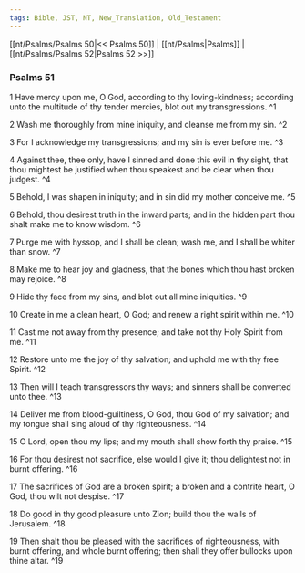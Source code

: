 ```yaml
---
tags: Bible, JST, NT, New_Translation, Old_Testament
---
```


[[nt/Psalms/Psalms 50|<< Psalms 50]] | [[nt/Psalms|Psalms]] | [[nt/Psalms/Psalms 52|Psalms 52 >>]]

### Psalms 51

1 Have mercy upon me, O God, according to thy loving-kindness; according unto the multitude of thy tender mercies, blot out my transgressions.  ^1

2 Wash me thoroughly from mine iniquity, and cleanse me from my sin.  ^2

3 For I acknowledge my transgressions; and my sin is ever before me.  ^3

4 Against thee, thee only, have I sinned and done this evil in thy sight, that thou mightest be justified when thou speakest and be clear when thou judgest.  ^4

5 Behold, I was shapen in iniquity; and in sin did my mother conceive me.  ^5

6 Behold, thou desirest truth in the inward parts; and in the hidden part thou shalt make me to know wisdom.  ^6

7 Purge me with hyssop, and I shall be clean; wash me, and I shall be whiter than snow.  ^7

8 Make me to hear joy and gladness, that the bones which thou hast broken may rejoice.  ^8

9 Hide thy face from my sins, and blot out all mine iniquities.  ^9

10 Create in me a clean heart, O God; and renew a right spirit within me.  ^10

11 Cast me not away from thy presence; and take not thy Holy Spirit from me.  ^11

12 Restore unto me the joy of thy salvation; and uphold me with thy free Spirit.  ^12

13 Then will I teach transgressors thy ways; and sinners shall be converted unto thee.  ^13

14 Deliver me from blood-guiltiness, O God, thou God of my salvation; and my tongue shall sing aloud of thy righteousness.  ^14

15 O Lord, open thou my lips; and my mouth shall show forth thy praise.  ^15

16 For thou desirest not sacrifice, else would I give it; thou delightest not in burnt offering.  ^16

17 The sacrifices of God are a broken spirit; a broken and a contrite heart, O God, thou wilt not despise.  ^17

18 Do good in thy good pleasure unto Zion; build thou the walls of Jerusalem.  ^18

19 Then shalt thou be pleased with the sacrifices of righteousness, with burnt offering, and whole burnt offering; then shall they offer bullocks upon thine altar.  ^19

 
